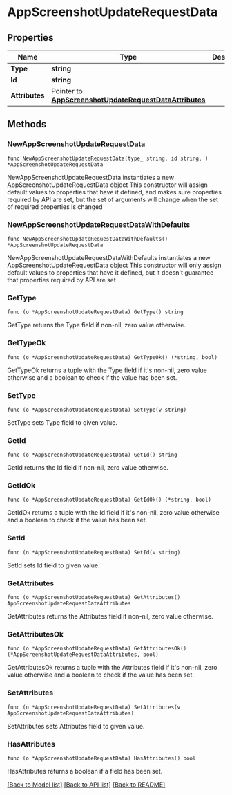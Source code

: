 # AppScreenshotUpdateRequestData

## Properties

Name | Type | Description | Notes
------------ | ------------- | ------------- | -------------
**Type** | **string** |  | 
**Id** | **string** |  | 
**Attributes** | Pointer to [**AppScreenshotUpdateRequestDataAttributes**](AppScreenshotUpdateRequest_data_attributes.md) |  | [optional] 

## Methods

### NewAppScreenshotUpdateRequestData

`func NewAppScreenshotUpdateRequestData(type_ string, id string, ) *AppScreenshotUpdateRequestData`

NewAppScreenshotUpdateRequestData instantiates a new AppScreenshotUpdateRequestData object
This constructor will assign default values to properties that have it defined,
and makes sure properties required by API are set, but the set of arguments
will change when the set of required properties is changed

### NewAppScreenshotUpdateRequestDataWithDefaults

`func NewAppScreenshotUpdateRequestDataWithDefaults() *AppScreenshotUpdateRequestData`

NewAppScreenshotUpdateRequestDataWithDefaults instantiates a new AppScreenshotUpdateRequestData object
This constructor will only assign default values to properties that have it defined,
but it doesn't guarantee that properties required by API are set

### GetType

`func (o *AppScreenshotUpdateRequestData) GetType() string`

GetType returns the Type field if non-nil, zero value otherwise.

### GetTypeOk

`func (o *AppScreenshotUpdateRequestData) GetTypeOk() (*string, bool)`

GetTypeOk returns a tuple with the Type field if it's non-nil, zero value otherwise
and a boolean to check if the value has been set.

### SetType

`func (o *AppScreenshotUpdateRequestData) SetType(v string)`

SetType sets Type field to given value.


### GetId

`func (o *AppScreenshotUpdateRequestData) GetId() string`

GetId returns the Id field if non-nil, zero value otherwise.

### GetIdOk

`func (o *AppScreenshotUpdateRequestData) GetIdOk() (*string, bool)`

GetIdOk returns a tuple with the Id field if it's non-nil, zero value otherwise
and a boolean to check if the value has been set.

### SetId

`func (o *AppScreenshotUpdateRequestData) SetId(v string)`

SetId sets Id field to given value.


### GetAttributes

`func (o *AppScreenshotUpdateRequestData) GetAttributes() AppScreenshotUpdateRequestDataAttributes`

GetAttributes returns the Attributes field if non-nil, zero value otherwise.

### GetAttributesOk

`func (o *AppScreenshotUpdateRequestData) GetAttributesOk() (*AppScreenshotUpdateRequestDataAttributes, bool)`

GetAttributesOk returns a tuple with the Attributes field if it's non-nil, zero value otherwise
and a boolean to check if the value has been set.

### SetAttributes

`func (o *AppScreenshotUpdateRequestData) SetAttributes(v AppScreenshotUpdateRequestDataAttributes)`

SetAttributes sets Attributes field to given value.

### HasAttributes

`func (o *AppScreenshotUpdateRequestData) HasAttributes() bool`

HasAttributes returns a boolean if a field has been set.


[[Back to Model list]](../README.md#documentation-for-models) [[Back to API list]](../README.md#documentation-for-api-endpoints) [[Back to README]](../README.md)



